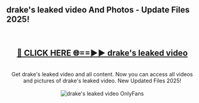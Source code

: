 <h2>drake's leaked video And Photos - Update Files 2025!</h2>
<br>
<div align="center">
<h2><a href="https://betterlinks.top/A2PfLJ" rel="nofollow">🔴 CLICK HERE 🌐==►► drake's leaked video</a></h2>
<br>
Get drake's leaked video and all content. Now you can access all videos and pictures of drake's leaked video. New Updated Files 2025!
<br>
<br>
<a href="https://betterlinks.top/A2PfLJ" rel="nofollow" data-target="animated-image.originalLink"><img src="https://i.imgur.com/dJHk4Zq.gif" alt="drake's leaked video OnlyFans" style="max-width: 100%; display: inline-block;" data-target="animated-image.originalImage"></a>
</div>
<br>